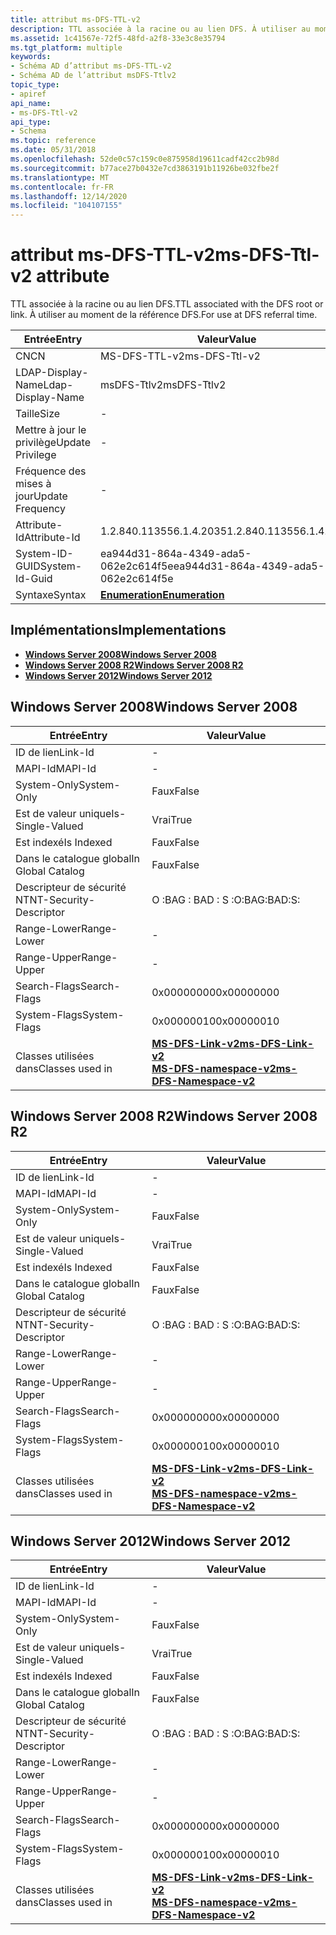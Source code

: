 ```yaml
---
title: attribut ms-DFS-TTL-v2
description: TTL associée à la racine ou au lien DFS. À utiliser au moment de la référence DFS.
ms.assetid: 1c41567e-72f5-48fd-a2f8-33e3c8e35794
ms.tgt_platform: multiple
keywords:
- Schéma AD d’attribut ms-DFS-TTL-v2
- Schéma AD de l’attribut msDFS-Ttlv2
topic_type:
- apiref
api_name:
- ms-DFS-Ttl-v2
api_type:
- Schema
ms.topic: reference
ms.date: 05/31/2018
ms.openlocfilehash: 52de0c57c159c0e875958d19611cadf42cc2b98d
ms.sourcegitcommit: b77ace27b0432e7cd3863191b11926be032fbe2f
ms.translationtype: MT
ms.contentlocale: fr-FR
ms.lasthandoff: 12/14/2020
ms.locfileid: "104107155"
---
```

# <a name="ms-dfs-ttl-v2-attribute"></a><span data-ttu-id="43a9e-106">attribut ms-DFS-TTL-v2</span><span class="sxs-lookup"><span data-stu-id="43a9e-106">ms-DFS-Ttl-v2 attribute</span></span>

<span data-ttu-id="43a9e-107">TTL associée à la racine ou au lien DFS.</span><span class="sxs-lookup"><span data-stu-id="43a9e-107">TTL associated with the DFS root or link.</span></span> <span data-ttu-id="43a9e-108">À utiliser au moment de la référence DFS.</span><span class="sxs-lookup"><span data-stu-id="43a9e-108">For use at DFS referral time.</span></span>



| <span data-ttu-id="43a9e-109">Entrée</span><span class="sxs-lookup"><span data-stu-id="43a9e-109">Entry</span></span> | <span data-ttu-id="43a9e-110">Valeur</span><span class="sxs-lookup"><span data-stu-id="43a9e-110">Value</span></span> |
|-------------------|--------------------------------------|
| <span data-ttu-id="43a9e-111">CN</span><span class="sxs-lookup"><span data-stu-id="43a9e-111">CN</span></span>                | <span data-ttu-id="43a9e-112">MS-DFS-TTL-v2</span><span class="sxs-lookup"><span data-stu-id="43a9e-112">ms-DFS-Ttl-v2</span></span>                        |
| <span data-ttu-id="43a9e-113">LDAP-Display-Name</span><span class="sxs-lookup"><span data-stu-id="43a9e-113">Ldap-Display-Name</span></span> | <span data-ttu-id="43a9e-114">msDFS-Ttlv2</span><span class="sxs-lookup"><span data-stu-id="43a9e-114">msDFS-Ttlv2</span></span>                          |
| <span data-ttu-id="43a9e-115">Taille</span><span class="sxs-lookup"><span data-stu-id="43a9e-115">Size</span></span>              | \-                                   |
| <span data-ttu-id="43a9e-116">Mettre à jour le privilège</span><span class="sxs-lookup"><span data-stu-id="43a9e-116">Update Privilege</span></span>  | \-                                   |
| <span data-ttu-id="43a9e-117">Fréquence des mises à jour</span><span class="sxs-lookup"><span data-stu-id="43a9e-117">Update Frequency</span></span>  | \-                                   |
| <span data-ttu-id="43a9e-118">Attribute-Id</span><span class="sxs-lookup"><span data-stu-id="43a9e-118">Attribute-Id</span></span>      | <span data-ttu-id="43a9e-119">1.2.840.113556.1.4.2035</span><span class="sxs-lookup"><span data-stu-id="43a9e-119">1.2.840.113556.1.4.2035</span></span>              |
| <span data-ttu-id="43a9e-120">System-ID-GUID</span><span class="sxs-lookup"><span data-stu-id="43a9e-120">System-Id-Guid</span></span>    | <span data-ttu-id="43a9e-121">ea944d31-864a-4349-ada5-062e2c614f5e</span><span class="sxs-lookup"><span data-stu-id="43a9e-121">ea944d31-864a-4349-ada5-062e2c614f5e</span></span> |
| <span data-ttu-id="43a9e-122">Syntaxe</span><span class="sxs-lookup"><span data-stu-id="43a9e-122">Syntax</span></span>            | [<span data-ttu-id="43a9e-123">**Enumeration**</span><span class="sxs-lookup"><span data-stu-id="43a9e-123">**Enumeration**</span></span>](s-enumeration.md) |



## <a name="implementations"></a><span data-ttu-id="43a9e-124">Implémentations</span><span class="sxs-lookup"><span data-stu-id="43a9e-124">Implementations</span></span>

-   [<span data-ttu-id="43a9e-125">**Windows Server 2008**</span><span class="sxs-lookup"><span data-stu-id="43a9e-125">**Windows Server 2008**</span></span>](#windows-server-2008)
-   [<span data-ttu-id="43a9e-126">**Windows Server 2008 R2**</span><span class="sxs-lookup"><span data-stu-id="43a9e-126">**Windows Server 2008 R2**</span></span>](#windows-server-2008-r2)
-   [<span data-ttu-id="43a9e-127">**Windows Server 2012**</span><span class="sxs-lookup"><span data-stu-id="43a9e-127">**Windows Server 2012**</span></span>](#windows-server-2012)

## <a name="windows-server-2008"></a><span data-ttu-id="43a9e-128">Windows Server 2008</span><span class="sxs-lookup"><span data-stu-id="43a9e-128">Windows Server 2008</span></span>



| <span data-ttu-id="43a9e-129">Entrée</span><span class="sxs-lookup"><span data-stu-id="43a9e-129">Entry</span></span> | <span data-ttu-id="43a9e-130">Valeur</span><span class="sxs-lookup"><span data-stu-id="43a9e-130">Value</span></span> |
|------------------------|-------------------------------------------------------------------------------------------------------------------|
| <span data-ttu-id="43a9e-131">ID de lien</span><span class="sxs-lookup"><span data-stu-id="43a9e-131">Link-Id</span></span>                | \-                                                                                                                |
| <span data-ttu-id="43a9e-132">MAPI-Id</span><span class="sxs-lookup"><span data-stu-id="43a9e-132">MAPI-Id</span></span>                | \-                                                                                                                |
| <span data-ttu-id="43a9e-133">System-Only</span><span class="sxs-lookup"><span data-stu-id="43a9e-133">System-Only</span></span>            | <span data-ttu-id="43a9e-134">Faux</span><span class="sxs-lookup"><span data-stu-id="43a9e-134">False</span></span>                                                                                                             |
| <span data-ttu-id="43a9e-135">Est de valeur unique</span><span class="sxs-lookup"><span data-stu-id="43a9e-135">Is-Single-Valued</span></span>       | <span data-ttu-id="43a9e-136">Vrai</span><span class="sxs-lookup"><span data-stu-id="43a9e-136">True</span></span>                                                                                                              |
| <span data-ttu-id="43a9e-137">Est indexé</span><span class="sxs-lookup"><span data-stu-id="43a9e-137">Is Indexed</span></span>             | <span data-ttu-id="43a9e-138">Faux</span><span class="sxs-lookup"><span data-stu-id="43a9e-138">False</span></span>                                                                                                             |
| <span data-ttu-id="43a9e-139">Dans le catalogue global</span><span class="sxs-lookup"><span data-stu-id="43a9e-139">In Global Catalog</span></span>      | <span data-ttu-id="43a9e-140">Faux</span><span class="sxs-lookup"><span data-stu-id="43a9e-140">False</span></span>                                                                                                             |
| <span data-ttu-id="43a9e-141">Descripteur de sécurité NT</span><span class="sxs-lookup"><span data-stu-id="43a9e-141">NT-Security-Descriptor</span></span> | <span data-ttu-id="43a9e-142">O :BAG : BAD : S :</span><span class="sxs-lookup"><span data-stu-id="43a9e-142">O:BAG:BAD:S:</span></span>                                                                                                      |
| <span data-ttu-id="43a9e-143">Range-Lower</span><span class="sxs-lookup"><span data-stu-id="43a9e-143">Range-Lower</span></span>            | \-                                                                                                                |
| <span data-ttu-id="43a9e-144">Range-Upper</span><span class="sxs-lookup"><span data-stu-id="43a9e-144">Range-Upper</span></span>            | \-                                                                                                                |
| <span data-ttu-id="43a9e-145">Search-Flags</span><span class="sxs-lookup"><span data-stu-id="43a9e-145">Search-Flags</span></span>           | <span data-ttu-id="43a9e-146">0x00000000</span><span class="sxs-lookup"><span data-stu-id="43a9e-146">0x00000000</span></span>                                                                                                        |
| <span data-ttu-id="43a9e-147">System-Flags</span><span class="sxs-lookup"><span data-stu-id="43a9e-147">System-Flags</span></span>           | <span data-ttu-id="43a9e-148">0x00000010</span><span class="sxs-lookup"><span data-stu-id="43a9e-148">0x00000010</span></span>                                                                                                        |
| <span data-ttu-id="43a9e-149">Classes utilisées dans</span><span class="sxs-lookup"><span data-stu-id="43a9e-149">Classes used in</span></span>        | [<span data-ttu-id="43a9e-150">**MS-DFS-Link-v2**</span><span class="sxs-lookup"><span data-stu-id="43a9e-150">**ms-DFS-Link-v2**</span></span>](c-msdfs-linkv2.md)<br/> [<span data-ttu-id="43a9e-151">**MS-DFS-namespace-v2**</span><span class="sxs-lookup"><span data-stu-id="43a9e-151">**ms-DFS-Namespace-v2**</span></span>](c-msdfs-namespacev2.md)<br/> |



## <a name="windows-server-2008-r2"></a><span data-ttu-id="43a9e-152">Windows Server 2008 R2</span><span class="sxs-lookup"><span data-stu-id="43a9e-152">Windows Server 2008 R2</span></span>



| <span data-ttu-id="43a9e-153">Entrée</span><span class="sxs-lookup"><span data-stu-id="43a9e-153">Entry</span></span> | <span data-ttu-id="43a9e-154">Valeur</span><span class="sxs-lookup"><span data-stu-id="43a9e-154">Value</span></span> |
|------------------------|-------------------------------------------------------------------------------------------------------------------|
| <span data-ttu-id="43a9e-155">ID de lien</span><span class="sxs-lookup"><span data-stu-id="43a9e-155">Link-Id</span></span>                | \-                                                                                                                |
| <span data-ttu-id="43a9e-156">MAPI-Id</span><span class="sxs-lookup"><span data-stu-id="43a9e-156">MAPI-Id</span></span>                | \-                                                                                                                |
| <span data-ttu-id="43a9e-157">System-Only</span><span class="sxs-lookup"><span data-stu-id="43a9e-157">System-Only</span></span>            | <span data-ttu-id="43a9e-158">Faux</span><span class="sxs-lookup"><span data-stu-id="43a9e-158">False</span></span>                                                                                                             |
| <span data-ttu-id="43a9e-159">Est de valeur unique</span><span class="sxs-lookup"><span data-stu-id="43a9e-159">Is-Single-Valued</span></span>       | <span data-ttu-id="43a9e-160">Vrai</span><span class="sxs-lookup"><span data-stu-id="43a9e-160">True</span></span>                                                                                                              |
| <span data-ttu-id="43a9e-161">Est indexé</span><span class="sxs-lookup"><span data-stu-id="43a9e-161">Is Indexed</span></span>             | <span data-ttu-id="43a9e-162">Faux</span><span class="sxs-lookup"><span data-stu-id="43a9e-162">False</span></span>                                                                                                             |
| <span data-ttu-id="43a9e-163">Dans le catalogue global</span><span class="sxs-lookup"><span data-stu-id="43a9e-163">In Global Catalog</span></span>      | <span data-ttu-id="43a9e-164">Faux</span><span class="sxs-lookup"><span data-stu-id="43a9e-164">False</span></span>                                                                                                             |
| <span data-ttu-id="43a9e-165">Descripteur de sécurité NT</span><span class="sxs-lookup"><span data-stu-id="43a9e-165">NT-Security-Descriptor</span></span> | <span data-ttu-id="43a9e-166">O :BAG : BAD : S :</span><span class="sxs-lookup"><span data-stu-id="43a9e-166">O:BAG:BAD:S:</span></span>                                                                                                      |
| <span data-ttu-id="43a9e-167">Range-Lower</span><span class="sxs-lookup"><span data-stu-id="43a9e-167">Range-Lower</span></span>            | \-                                                                                                                |
| <span data-ttu-id="43a9e-168">Range-Upper</span><span class="sxs-lookup"><span data-stu-id="43a9e-168">Range-Upper</span></span>            | \-                                                                                                                |
| <span data-ttu-id="43a9e-169">Search-Flags</span><span class="sxs-lookup"><span data-stu-id="43a9e-169">Search-Flags</span></span>           | <span data-ttu-id="43a9e-170">0x00000000</span><span class="sxs-lookup"><span data-stu-id="43a9e-170">0x00000000</span></span>                                                                                                        |
| <span data-ttu-id="43a9e-171">System-Flags</span><span class="sxs-lookup"><span data-stu-id="43a9e-171">System-Flags</span></span>           | <span data-ttu-id="43a9e-172">0x00000010</span><span class="sxs-lookup"><span data-stu-id="43a9e-172">0x00000010</span></span>                                                                                                        |
| <span data-ttu-id="43a9e-173">Classes utilisées dans</span><span class="sxs-lookup"><span data-stu-id="43a9e-173">Classes used in</span></span>        | [<span data-ttu-id="43a9e-174">**MS-DFS-Link-v2**</span><span class="sxs-lookup"><span data-stu-id="43a9e-174">**ms-DFS-Link-v2**</span></span>](c-msdfs-linkv2.md)<br/> [<span data-ttu-id="43a9e-175">**MS-DFS-namespace-v2**</span><span class="sxs-lookup"><span data-stu-id="43a9e-175">**ms-DFS-Namespace-v2**</span></span>](c-msdfs-namespacev2.md)<br/> |



## <a name="windows-server-2012"></a><span data-ttu-id="43a9e-176">Windows Server 2012</span><span class="sxs-lookup"><span data-stu-id="43a9e-176">Windows Server 2012</span></span>



| <span data-ttu-id="43a9e-177">Entrée</span><span class="sxs-lookup"><span data-stu-id="43a9e-177">Entry</span></span> | <span data-ttu-id="43a9e-178">Valeur</span><span class="sxs-lookup"><span data-stu-id="43a9e-178">Value</span></span> |
|------------------------|-------------------------------------------------------------------------------------------------------------------|
| <span data-ttu-id="43a9e-179">ID de lien</span><span class="sxs-lookup"><span data-stu-id="43a9e-179">Link-Id</span></span>                | \-                                                                                                                |
| <span data-ttu-id="43a9e-180">MAPI-Id</span><span class="sxs-lookup"><span data-stu-id="43a9e-180">MAPI-Id</span></span>                | \-                                                                                                                |
| <span data-ttu-id="43a9e-181">System-Only</span><span class="sxs-lookup"><span data-stu-id="43a9e-181">System-Only</span></span>            | <span data-ttu-id="43a9e-182">Faux</span><span class="sxs-lookup"><span data-stu-id="43a9e-182">False</span></span>                                                                                                             |
| <span data-ttu-id="43a9e-183">Est de valeur unique</span><span class="sxs-lookup"><span data-stu-id="43a9e-183">Is-Single-Valued</span></span>       | <span data-ttu-id="43a9e-184">Vrai</span><span class="sxs-lookup"><span data-stu-id="43a9e-184">True</span></span>                                                                                                              |
| <span data-ttu-id="43a9e-185">Est indexé</span><span class="sxs-lookup"><span data-stu-id="43a9e-185">Is Indexed</span></span>             | <span data-ttu-id="43a9e-186">Faux</span><span class="sxs-lookup"><span data-stu-id="43a9e-186">False</span></span>                                                                                                             |
| <span data-ttu-id="43a9e-187">Dans le catalogue global</span><span class="sxs-lookup"><span data-stu-id="43a9e-187">In Global Catalog</span></span>      | <span data-ttu-id="43a9e-188">Faux</span><span class="sxs-lookup"><span data-stu-id="43a9e-188">False</span></span>                                                                                                             |
| <span data-ttu-id="43a9e-189">Descripteur de sécurité NT</span><span class="sxs-lookup"><span data-stu-id="43a9e-189">NT-Security-Descriptor</span></span> | <span data-ttu-id="43a9e-190">O :BAG : BAD : S :</span><span class="sxs-lookup"><span data-stu-id="43a9e-190">O:BAG:BAD:S:</span></span>                                                                                                      |
| <span data-ttu-id="43a9e-191">Range-Lower</span><span class="sxs-lookup"><span data-stu-id="43a9e-191">Range-Lower</span></span>            | \-                                                                                                                |
| <span data-ttu-id="43a9e-192">Range-Upper</span><span class="sxs-lookup"><span data-stu-id="43a9e-192">Range-Upper</span></span>            | \-                                                                                                                |
| <span data-ttu-id="43a9e-193">Search-Flags</span><span class="sxs-lookup"><span data-stu-id="43a9e-193">Search-Flags</span></span>           | <span data-ttu-id="43a9e-194">0x00000000</span><span class="sxs-lookup"><span data-stu-id="43a9e-194">0x00000000</span></span>                                                                                                        |
| <span data-ttu-id="43a9e-195">System-Flags</span><span class="sxs-lookup"><span data-stu-id="43a9e-195">System-Flags</span></span>           | <span data-ttu-id="43a9e-196">0x00000010</span><span class="sxs-lookup"><span data-stu-id="43a9e-196">0x00000010</span></span>                                                                                                        |
| <span data-ttu-id="43a9e-197">Classes utilisées dans</span><span class="sxs-lookup"><span data-stu-id="43a9e-197">Classes used in</span></span>        | [<span data-ttu-id="43a9e-198">**MS-DFS-Link-v2**</span><span class="sxs-lookup"><span data-stu-id="43a9e-198">**ms-DFS-Link-v2**</span></span>](c-msdfs-linkv2.md)<br/> [<span data-ttu-id="43a9e-199">**MS-DFS-namespace-v2**</span><span class="sxs-lookup"><span data-stu-id="43a9e-199">**ms-DFS-Namespace-v2**</span></span>](c-msdfs-namespacev2.md)<br/> |



 

 





